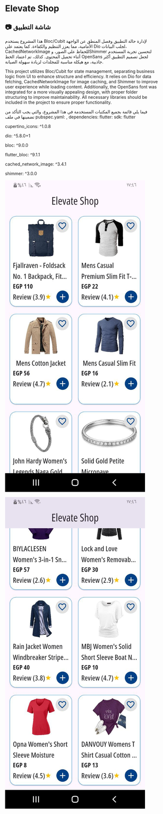 # Elevate Shop
## 📷 **شاشة التطبيق**

هذا المشروع يستخدم Bloc/Cubit لإدارة حالة التطبيق وفصل المنطق عن الواجهة الأمامية، مما يعزز التنظيم والكفاءة. كما يعتمد على Dio لجلب البيانات، CachedNetworkImage للحفاظ على الصور، وShimmer لتحسين تجربة المستخدم أثناء تحميل المحتوى. كذلك، تم اعتماد الخط OpenSans لجعل تصميم التطبيق أكثر جاذبية، مع هيكلة مناسبة للمجلدات لزيادة سهولة الصيانة.

This project utilizes Bloc/Cubit for state management, separating business logic from UI to enhance structure and efficiency. It relies on Dio for data fetching, CachedNetworkImage for image caching, and Shimmer to improve user experience while loading content. Additionally, the OpenSans font was integrated for a more visually appealing design, with proper folder structuring to improve maintainability.
All necessary libraries should be included in the project to ensure proper functionality.


فيما يلي قائمة بجميع المكتبات المستخدمة في هذا المشروع، والتي يجب التأكد من تضمينها في ملف pubspec.yaml:
,
dependencies:
  flutter:
    sdk: flutter

  <!-- # The following adds the Cupertino Icons font to your application.
  # Use with the CupertinoIcons class for iOS style icons. -->
  cupertino_icons: ^1.0.8

  dio: ^5.8.0+1

  bloc: ^9.0.0

  flutter_bloc: ^9.1.1

  cached_network_image: ^3.4.1
  
  shimmer: ^3.0.0

![Home Screen](assets/images/app_photo1.jpg)

![Home Screen](assets/images/app_photo2.jpg)
<!-- screenshots\photo_2025-04-21_05-12-16.jpg
screenshots\photo_2025-04-21_05-12-19.jpg -->